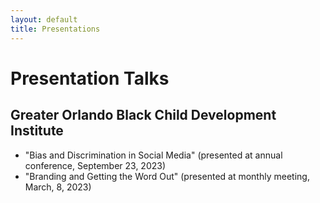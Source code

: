 ```yaml
---
layout: default
title: Presentations
---
```


# Presentation Talks

## Greater Orlando Black Child Development Institute
- "Bias and Discrimination in Social Media" (presented at annual conference, September 23, 2023)
- "Branding and Getting the Word Out" (presented at monthly meeting, March, 8, 2023)
